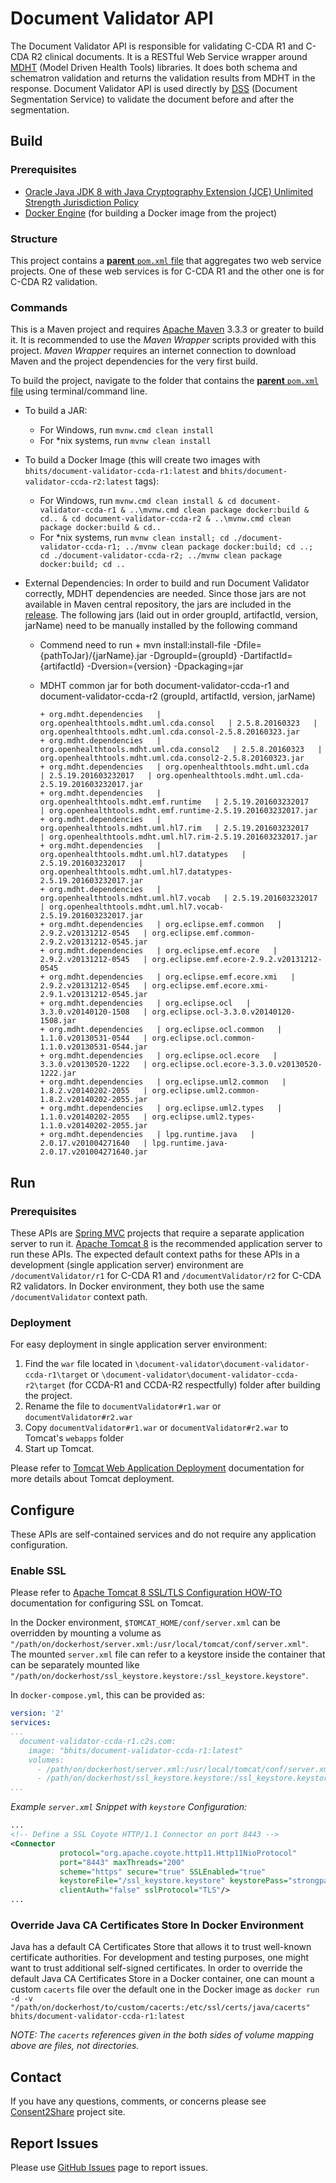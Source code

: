 # Document Validator  API

The Document Validator API is responsible for validating C-CDA R1 and C-CDA R2 clinical documents. It is a RESTful Web Service wrapper around [MDHT](https://www.projects.openhealthtools.org/sf/projects/mdht/) (Model Driven Health Tools) libraries. It does both schema and schematron validation and returns the validation results from MDHT in the response. Document Validator API is used directly by [DSS](https://github.com/bhits/dss-api) (Document Segmentation Service) to validate the document before and after the segmentation.

## Build

### Prerequisites

+ [Oracle Java JDK 8 with Java Cryptography Extension (JCE) Unlimited Strength Jurisdiction Policy](http://www.oracle.com/technetwork/java/javase/downloads/index.html)
+ [Docker Engine](https://docs.docker.com/engine/installation/) (for building a Docker image from the project)

### Structure

This project contains a [**parent** `pom.xml` file](document-validator/pom.xml) that aggregates two web service projects. One of these web services is for C-CDA R1 and the other one is for C-CDA R2 validation.

### Commands

This is a Maven project and requires [Apache Maven](https://maven.apache.org/) 3.3.3 or greater to build it. It is recommended to use the *Maven Wrapper* scripts provided with this project. *Maven Wrapper* requires an internet connection to download Maven and the project dependencies for the very first build.

To build the project, navigate to the folder that contains the [**parent** `pom.xml` file](document-validator/pom.xml) using terminal/command line.

+ To build a JAR:
    + For Windows, run `mvnw.cmd clean install`
    + For *nix systems, run `mvnw clean install`
+ To build a Docker Image (this will create two images with `bhits/document-validator-ccda-r1:latest` and `bhits/document-validator-ccda-r2:latest` tags):
    + For Windows, run `mvnw.cmd clean install & cd document-validator-ccda-r1 & ..\mvnw.cmd clean package docker:build & cd.. & cd document-validator-ccda-r2 & ..\mvnw.cmd clean package docker:build & cd..`
    + For *nix systems, run `mvnw clean install; cd ./document-validator-ccda-r1; ../mvnw clean package docker:build; cd ..; cd ./document-validator-ccda-r2; ../mvnw clean package docker:build; cd ..`

+ External Dependencies:
  In order to build and run Document Validator correctly, MDHT dependencies are needed. Since those jars are not available in Maven central repository, the jars are included in the [release](). The following jars (laid out in order groupId, artifactId, version, jarName) need to be manually installed by the following command
  
    + Commend need to run
          + mvn install:install-file -Dfile={pathToJar}/{jarName}.jar -DgroupId={groupId} -DartifactId={artifactId} -Dversion={version} -Dpackaging=jar
  
    + MDHT common jar for both document-validator-ccda-r1 and document-validator-ccda-r2 (groupId, artifactId, version, jarName)
    
          + org.mdht.dependencies   | org.openhealthtools.mdht.uml.cda.consol   | 2.5.8.20160323   | org.openhealthtools.mdht.uml.cda.consol-2.5.8.20160323.jar
          + org.mdht.dependencies   | org.openhealthtools.mdht.uml.cda.consol2   | 2.5.8.20160323   | org.openhealthtools.mdht.uml.cda.consol2-2.5.8.20160323.jar
          + org.mdht.dependencies   | org.openhealthtools.mdht.uml.cda   | 2.5.19.201603232017   | org.openhealthtools.mdht.uml.cda-2.5.19.201603232017.jar
          + org.mdht.dependencies   | org.openhealthtools.mdht.emf.runtime   | 2.5.19.201603232017   | org.openhealthtools.mdht.emf.runtime-2.5.19.201603232017.jar
          + org.mdht.dependencies   | org.openhealthtools.mdht.uml.hl7.rim   | 2.5.19.201603232017   | org.openhealthtools.mdht.uml.hl7.rim-2.5.19.201603232017.jar
          + org.mdht.dependencies   | org.openhealthtools.mdht.uml.hl7.datatypes   | 2.5.19.201603232017   | org.openhealthtools.mdht.uml.hl7.datatypes-2.5.19.201603232017.jar
          + org.mdht.dependencies   | org.openhealthtools.mdht.uml.hl7.vocab   | 2.5.19.201603232017   | org.openhealthtools.mdht.uml.hl7.vocab-2.5.19.201603232017.jar
          + org.mdht.dependencies   | org.eclipse.emf.common   | 2.9.2.v20131212-0545   | org.eclipse.emf.common-2.9.2.v20131212-0545.jar
          + org.mdht.dependencies   | org.eclipse.emf.ecore   | 2.9.2.v20131212-0545   | org.eclipse.emf.ecore-2.9.2.v20131212-0545
          + org.mdht.dependencies   | org.eclipse.emf.ecore.xmi   | 2.9.2.v20131212-0545   | org.eclipse.emf.ecore.xmi-2.9.1.v20131212-0545.jar
          + org.mdht.dependencies   | org.eclipse.ocl   | 3.3.0.v20140120-1508   | org.eclipse.ocl-3.3.0.v20140120-1508.jar
          + org.mdht.dependencies   | org.eclipse.ocl.common   | 1.1.0.v20130531-0544   | org.eclipse.ocl.common-1.1.0.v20130531-0544.jar
          + org.mdht.dependencies   | org.eclipse.ocl.ecore   | 3.3.0.v20130520-1222   | org.eclipse.ocl.ecore-3.3.0.v20130520-1222.jar
          + org.mdht.dependencies   | org.eclipse.uml2.common   | 1.8.2.v20140202-2055   | org.eclipse.uml2.common-1.8.2.v20140202-2055.jar
          + org.mdht.dependencies   | org.eclipse.uml2.types   | 1.1.0.v20140202-2055   | org.eclipse.uml2.types-1.1.0.v20140202-2055.jar
          + org.mdht.dependencies   | lpg.runtime.java   | 2.0.17.v201004271640   | lpg.runtime.java-2.0.17.v201004271640.jar    

## Run

### Prerequisites

These APIs are [Spring MVC](http://docs.spring.io/spring/docs/current/spring-framework-reference/html/mvc.html) projects that require a separate application server to run it. [Apache Tomcat 8](http://tomcat.apache.org/) is the recommended application server to run these APIs. The expected default context paths for these APIs in a development (single application server) environment are `/documentValidator/r1` for C-CDA R1 and `/documentValidator/r2` for C-CDA R2 validators. In Docker environment, they both use the same `/documentValidator` context path.

### Deployment

For easy deployment in single application server environment:

1. Find the `war` file located in `\document-validator\document-validator-ccda-r1\target` or `\document-validator\document-validator-ccda-r2\target` (for CCDA-R1 and CCDA-R2 respectfully) folder after building the project.
2. Rename the file to `documentValidator#r1.war` or `documentValidator#r2.war`
3. Copy `documentValidator#r1.war` or `documentValidator#r2.war` to Tomcat's `webapps` folder
4. Start up Tomcat.

Please refer to [Tomcat Web Application Deployment](http://tomcat.apache.org/tomcat-8.0-doc/deployer-howto.html) documentation for more details about Tomcat deployment.

## Configure

These APIs are self-contained services and do not require any application configuration.

### Enable SSL

Please refer to [Apache Tomcat 8 SSL/TLS Configuration HOW-TO](https://tomcat.apache.org/tomcat-8.0-doc/ssl-howto.html) documentation for configuring SSL on Tomcat.

In the Docker environment, `$TOMCAT_HOME/conf/server.xml` can be overridden by mounting a volume as `"/path/on/dockerhost/server.xml:/usr/local/tomcat/conf/server.xml"`. The mounted `server.xml` file can refer to a keystore inside the container that can be separately mounted like `"/path/on/dockerhost/ssl_keystore.keystore:/ssl_keystore.keystore"`.

In `docker-compose.yml`, this can be provided as:

```yml
version: '2'
services:
...
  document-validator-ccda-r1.c2s.com:
    image: "bhits/document-validator-ccda-r1:latest"
    volumes:
      - /path/on/dockerhost/server.xml:/usr/local/tomcat/conf/server.xml
      - /path/on/dockerhost/ssl_keystore.keystore:/ssl_keystore.keystore
...
```

*Example `server.xml` Snippet with `keystore` Configuration:*
```xml
...
<!-- Define a SSL Coyote HTTP/1.1 Connector on port 8443 -->
<Connector
           protocol="org.apache.coyote.http11.Http11NioProtocol"
           port="8443" maxThreads="200"
           scheme="https" secure="true" SSLEnabled="true"
           keystoreFile="/ssl_keystore.keystore" keystorePass="strongpassword"
           clientAuth="false" sslProtocol="TLS"/>
...
```

### Override Java CA Certificates Store In Docker Environment

Java has a default CA Certificates Store that allows it to trust well-known certificate authorities. For development and testing purposes, one might want to trust additional self-signed certificates. In order to override the default Java CA Certificates Store in a Docker container, one can mount a custom `cacerts` file over the default one in the Docker image as `docker run -d -v "/path/on/dockerhost/to/custom/cacerts:/etc/ssl/certs/java/cacerts" bhits/document-validator-ccda-r1:latest`

*NOTE: The `cacerts` references given in the both sides of volume mapping above are files, not directories.*

[//]: # (## API Documentation)

[//]: # (## Notes)

[//]: # (## Contribute)

## Contact

If you have any questions, comments, or concerns please see [Consent2Share](https://bhits.github.io/consent2share/) project site.

## Report Issues

Please use [GitHub Issues](https://github.com/bhits/document-validator/issues) page to report issues.

[//]: # (License)